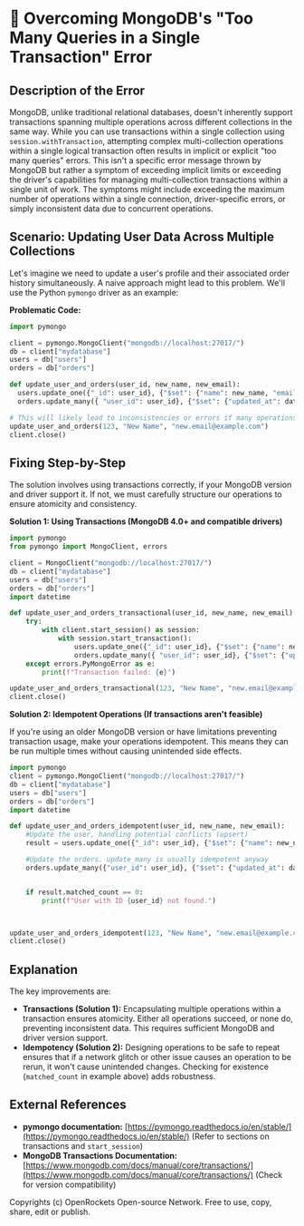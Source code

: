 # 🐞 Overcoming MongoDB's "Too Many Queries in a Single Transaction" Error


## Description of the Error

MongoDB, unlike traditional relational databases, doesn't inherently support transactions spanning multiple operations across different collections in the same way.  While you can use transactions within a single collection using `session.withTransaction`, attempting complex multi-collection operations within a single logical transaction often results in implicit or explicit "too many queries" errors.  This isn't a specific error message thrown by MongoDB but rather a symptom of exceeding implicit limits or exceeding the driver's capabilities for managing multi-collection transactions within a single unit of work.  The symptoms might include exceeding the maximum number of operations within a single connection, driver-specific errors, or simply inconsistent data due to concurrent operations.

## Scenario:  Updating User Data Across Multiple Collections

Let's imagine we need to update a user's profile and their associated order history simultaneously.  A naive approach might lead to this problem.  We'll use the Python `pymongo` driver as an example:

**Problematic Code:**

```python
import pymongo

client = pymongo.MongoClient("mongodb://localhost:27017/")
db = client["mydatabase"]
users = db["users"]
orders = db["orders"]

def update_user_and_orders(user_id, new_name, new_email):
  users.update_one({"_id": user_id}, {"$set": {"name": new_name, "email": new_email}})
  orders.update_many({ "user_id": user_id}, {"$set": {"updated_at": datetime.datetime.utcnow()}})

# This will likely lead to inconsistencies or errors if many operations are done in close succession
update_user_and_orders(123, "New Name", "new.email@example.com") 
client.close()
```

## Fixing Step-by-Step

The solution involves using transactions correctly, if your MongoDB version and driver support it. If not, we must carefully structure our operations to ensure atomicity and consistency.

**Solution 1: Using Transactions (MongoDB 4.0+ and compatible drivers)**

```python
import pymongo
from pymongo import MongoClient, errors

client = MongoClient("mongodb://localhost:27017/")
db = client["mydatabase"]
users = db["users"]
orders = db["orders"]
import datetime

def update_user_and_orders_transactional(user_id, new_name, new_email):
    try:
        with client.start_session() as session:
            with session.start_transaction():
                users.update_one({"_id": user_id}, {"$set": {"name": new_name, "email": new_email}}, session=session)
                orders.update_many({ "user_id": user_id}, {"$set": {"updated_at": datetime.datetime.utcnow()}}, session=session)
    except errors.PyMongoError as e:
        print(f"Transaction failed: {e}")

update_user_and_orders_transactional(123, "New Name", "new.email@example.com")
client.close()
```

**Solution 2:  Idempotent Operations (If transactions aren't feasible)**

If you're using an older MongoDB version or have limitations preventing transaction usage, make your operations idempotent. This means they can be run multiple times without causing unintended side effects.

```python
import pymongo
client = pymongo.MongoClient("mongodb://localhost:27017/")
db = client["mydatabase"]
users = db["users"]
orders = db["orders"]
import datetime

def update_user_and_orders_idempotent(user_id, new_name, new_email):
    #Update the user, handling potential conflicts (upsert)
    result = users.update_one({"_id": user_id}, {"$set": {"name": new_name, "email": new_email}}, upsert=False)  # upsert=False prevents accidental new user creation if ID is wrong

    #Update the orders. update_many is usually idempotent anyway
    orders.update_many({"user_id": user_id}, {"$set": {"updated_at": datetime.datetime.utcnow()}})


    if result.matched_count == 0:
        print(f"User with ID {user_id} not found.")



update_user_and_orders_idempotent(123, "New Name", "new.email@example.com")
client.close()

```


## Explanation

The key improvements are:

* **Transactions (Solution 1):** Encapsulating multiple operations within a transaction ensures atomicity. Either all operations succeed, or none do, preventing inconsistent data.  This requires sufficient MongoDB and driver version support.
* **Idempotency (Solution 2):** Designing operations to be safe to repeat ensures that if a network glitch or other issue causes an operation to be rerun, it won't cause unintended changes.  Checking for existence (`matched_count` in example above) adds robustness.


## External References

* **pymongo documentation:** [https://pymongo.readthedocs.io/en/stable/](https://pymongo.readthedocs.io/en/stable/)  (Refer to sections on transactions and `start_session`)
* **MongoDB Transactions Documentation:** [https://www.mongodb.com/docs/manual/core/transactions/](https://www.mongodb.com/docs/manual/core/transactions/) (Check for version compatibility)


Copyrights (c) OpenRockets Open-source Network. Free to use, copy, share, edit or publish.

